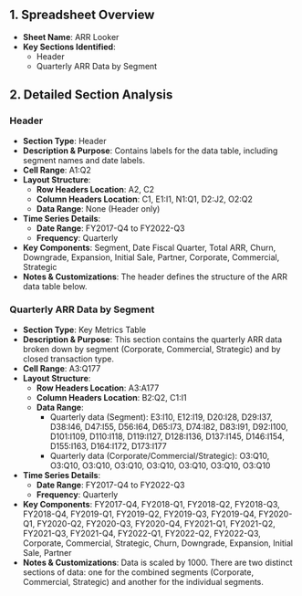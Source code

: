 ## 1. Spreadsheet Overview
- **Sheet Name**: ARR Looker
- **Key Sections Identified**:
    - Header
    - Quarterly ARR Data by Segment

## 2. Detailed Section Analysis

### Header
- **Section Type**: Header
- **Description & Purpose**: Contains labels for the data table, including segment names and date labels.
- **Cell Range**: A1:Q2
- **Layout Structure**:
    - **Row Headers Location**: A2, C2
    - **Column Headers Location**: C1, E1:I1, N1:Q1, D2:J2, O2:Q2
    - **Data Range**: None (Header only)
- **Time Series Details**:
    - **Date Range**: FY2017-Q4 to FY2022-Q3
    - **Frequency**: Quarterly
- **Key Components**: Segment, Date Fiscal Quarter, Total ARR, Churn, Downgrade, Expansion, Initial Sale, Partner, Corporate, Commercial, Strategic
- **Notes & Customizations**: The header defines the structure of the ARR data table below.

### Quarterly ARR Data by Segment
- **Section Type**: Key Metrics Table
- **Description & Purpose**: This section contains the quarterly ARR data broken down by segment (Corporate, Commercial, Strategic) and by closed transaction type.
- **Cell Range**: A3:Q177
- **Layout Structure**:
    - **Row Headers Location**: A3:A177
    - **Column Headers Location**: B2:Q2, C1:I1
    - **Data Range**:
      - Quarterly data (Segment): E3:I10, E12:I19, D20:I28, D29:I37, D38:I46, D47:I55, D56:I64, D65:I73, D74:I82, D83:I91, D92:I100, D101:I109, D110:I118, D119:I127, D128:I136, D137:I145, D146:I154, D155:I163, D164:I172, D173:I177
      - Quarterly data (Corporate/Commercial/Strategic): O3:Q10, O3:Q10, O3:Q10, O3:Q10, O3:Q10, O3:Q10, O3:Q10, O3:Q10
- **Time Series Details**:
    - **Date Range**: FY2017-Q4 to FY2022-Q3
    - **Frequency**: Quarterly
- **Key Components**: FY2017-Q4, FY2018-Q1, FY2018-Q2, FY2018-Q3, FY2018-Q4, FY2019-Q1, FY2019-Q2, FY2019-Q3, FY2019-Q4, FY2020-Q1, FY2020-Q2, FY2020-Q3, FY2020-Q4, FY2021-Q1, FY2021-Q2, FY2021-Q3, FY2021-Q4, FY2022-Q1, FY2022-Q2, FY2022-Q3, Corporate, Commercial, Strategic, Churn, Downgrade, Expansion, Initial Sale, Partner
- **Notes & Customizations**: Data is scaled by 1000. There are two distinct sections of data: one for the combined segments (Corporate, Commercial, Strategic) and another for the individual segments.
